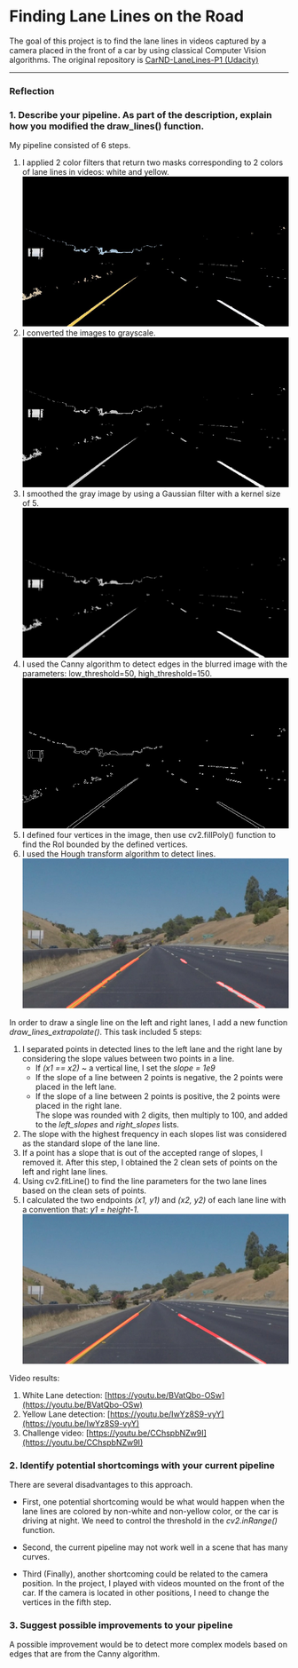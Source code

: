 # **Finding Lane Lines on the Road** 

The goal of this project is to find the lane lines in videos captured by a camera placed in the front of a car by using 
classical Computer Vision algorithms. The original repository is [CarND-LaneLines-P1 (Udacity)](https://github.com/udacity/CarND-LaneLines-P1)

---

### Reflection

### 1. Describe your pipeline. As part of the description, explain how you modified the draw_lines() function.

My pipeline consisted of 6 steps. <br>
1. I applied 2 color filters that return two masks corresponding to 2 colors of lane lines in videos: white and yellow. <br>
![filter_2_colors](./test_images_output/solidYellowCurve2_rangedcolor.jpg)
2. I converted the images to grayscale. <br>
![grayscale](./test_images_output/solidYellowCurve2_gray.jpg)
3. I smoothed the gray image by using a Gaussian filter with a kernel size of 5. <br>
![smoothed](./test_images_output/solidYellowCurve2_blur.jpg)
4. I used the Canny algorithm to detect edges in the blurred image with the parameters: low_threshold=50, high_threshold=150.
![Canny](./test_images_output/solidYellowCurve2_canny.jpg)
5. I defined four vertices in the image, then use cv2.fillPoly() function to find the RoI bounded by the defined vertices. <br>
6. I used the Hough transform algorithm to detect lines. <br>
![Hough](./test_images_output/solidYellowCurve2_output_segment.jpg)

In order to draw a single line on the left and right lanes, I add a new function *draw_lines_extrapolate()*. 
This task included 5 steps:
1. I separated points in detected lines to the left lane and the right lane by considering the slope values between two points in a line. <br>
    - If *(x1 == x2)* ~ a vertical line, I set the *slope = 1e9*
    - If the slope of a line between 2 points is negative, the 2 points were placed in the left lane.  <br>
    - If the slope of a line between 2 points is positive, the 2 points were placed in the right lane.  <br>
   The slope was rounded with 2 digits, then multiply to 100, and added to the *left_slopes* and *right_slopes* lists.
2. The slope with the highest frequency in each slopes list was considered as the standard slope of the lane line.
3. If a point has a slope that is out of the accepted range of slopes, I removed it. After this step, I obtained the 2 
clean sets of points on the left and right lane lines. 
4. Using cv2.fitLine() to find the line parameters for the two lane lines based on the clean sets of points.
5. I calculated the two endpoints *(x1, y1)* and *(x2, y2)* of each lane line with a convention that: *y1 = height-1.* <br>
![draw_lines_extrapolate](./test_images_output/solidYellowCurve2_output_extrapolate.jpg)

Video results:
1. White Lane detection: [https://youtu.be/BVatQbo-OSw](https://youtu.be/BVatQbo-OSw)
2. Yellow Lane detection: [https://youtu.be/IwYz8S9-vyY](https://youtu.be/IwYz8S9-vyY)
3. Challenge video: [https://youtu.be/CChspbNZw9I](https://youtu.be/CChspbNZw9I)

### 2. Identify potential shortcomings with your current pipeline
There are several disadvantages to this approach.
- First, one potential shortcoming would be what would happen when the lane lines are colored by non-white and non-yellow color,
or the car is driving at night.
We need to control the threshold in the *cv2.inRange()* function.

- Second, the current pipeline may not work well in a scene that has many curves.

- Third (Finally), another shortcoming could be related to the camera position. In the project, I played with videos mounted on the front of 
the car. If the camera is located in other positions, I need to change the vertices in the fifth step.

### 3. Suggest possible improvements to your pipeline
A possible improvement would be to detect more complex models based on edges that are from the Canny algorithm.